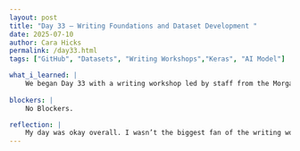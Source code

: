 ```yaml
---
layout: post
title: "Day 33 – Writing Foundations and Dataset Development "
date: 2025-07-10
author: Cara Hicks
permalink: /day33.html
tags: ["GitHub", "Datasets", "Writing Workshops","Keras", "AI Model"]

what_i_learned: |
    We began Day 33 with a writing workshop led by staff from the Morgan Writing Center. The session focused on foundational skills essential for effective writing, especially when it comes to research papers. We discussed the importance of clarity, structure, and citing sources, and everyone was encouraged to share their personal challenges with writing so the instructors could better assist us in the next session. After lunch, I  started working on code to decrypt hashed website urls so that google colab could access URLs and download images into a folder for one of our datasets. As usual we ended the day with our daily blog post.
    
blockers: |
    No Blockers.

reflection: |
    My day was okay overall. I wasn’t the biggest fan of the writing workshop, but I understand how valuable it will be in the long run, especially with our upcoming research paper. The highlight of my day was diving into cybersecurity. I really enjoyed sharing what I knew with the group when we came across hashed data in one of our new datasets. It was fun exploring how to use code to decrypt the hashes and enable google colab to access the images.
---
```


